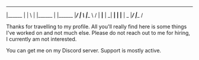  _______ _____ __   _ _______ _______ _______  ______ ______  _______ _    _
 |______   |   | \  | |______    |    |______ |_____/ |     \ |______  \  / 
 |       __|__ |  \_| ______|    |    |______ |    \_ |_____/ |______   \/  

Thanks for travelling to my profile. All you'll really find here is some things I've worked on and not much else.
Please do not reach out to me for hiring, I currently am not interested.

You can get me on my Discord server. Support is mostly active.

